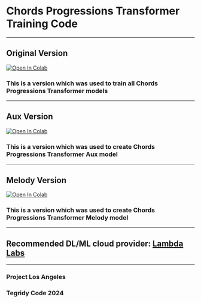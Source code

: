 # Chords Progressions Transformer Training Code

***

## Original Version

[![Open In Colab][colab-badge]][colab-notebook1]

[colab-notebook1]: <https://colab.research.google.com/github/asigalov61/Chords-Progressions-Transformer/blob/main/Training-Code/Chords_Progressions_Transformer_Maker.ipynb>
[colab-badge]: <https://colab.research.google.com/assets/colab-badge.svg>

### This is a version which was used to train all Chords Progressions Transformer models

***

## Aux Version

[![Open In Colab][colab-badge]][colab-notebook2]

[colab-notebook2]: <https://colab.research.google.com/github/asigalov61/Chords-Progressions-Transformer/blob/main/Training-Code/Chords_Progressions_Transformer_Aux_Maker.ipynb>
[colab-badge]: <https://colab.research.google.com/assets/colab-badge.svg>

### This is a version which was used to create Chords Progressions Transformer Aux model

***

## Melody Version

[![Open In Colab][colab-badge]][colab-notebook3]

[colab-notebook3]: <https://colab.research.google.com/github/asigalov61/Chords-Progressions-Transformer/blob/main/Training-Code/Chords_Progressions_Transformer_Melody_Maker.ipynb>
[colab-badge]: <https://colab.research.google.com/assets/colab-badge.svg>

### This is a version which was used to create Chords Progressions Transformer Melody model

***

## Recommended DL/ML cloud provider: [Lambda Labs](https://lambdalabs.com/)

***

### Project Los Angeles
### Tegridy Code 2024
